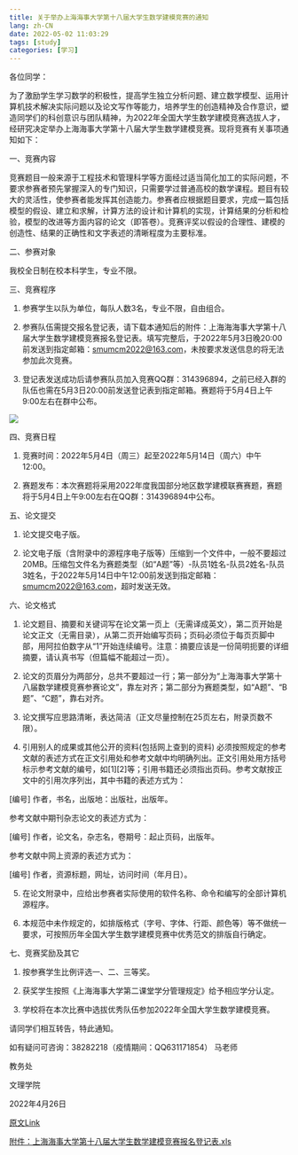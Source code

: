 ```yaml
---
title: 关于举办上海海事大学第十八届大学生数学建模竞赛的通知
lang: zh-CN
date: 2022-05-02 11:03:29
tags: [study]
categories: [学习]
---
```


 各位同学：

为了激励学生学习数学的积极性，提高学生独立分析问题、建立数学模型、运用计算机技术解决实际问题以及论文写作等能力，培养学生的创造精神及合作意识，塑造同学们的科创意识与团队精神，为2022年全国大学生数学建模竞赛选拔人才，经研究决定举办上海海事大学第十八届大学生数学建模竞赛。现将竞赛有关事项通知如下：


一、竞赛内容

竞赛题目一般来源于工程技术和管理科学等方面经过适当简化加工的实际问题，不要求参赛者预先掌握深入的专门知识，只需要学过普通高校的数学课程。题目有较大的灵活性，使参赛者能发挥其创造能力。参赛者应根据题目要求，完成一篇包括模型的假设、建立和求解，计算方法的设计和计算机的实现，计算结果的分析和检验，模型的改进等方面内容的论文（即答卷）。竞赛评奖以假设的合理性、建模的创造性、结果的正确性和文字表述的清晰程度为主要标准。


二、参赛对象

我校全日制在校本科学生，专业不限。

<!-- more -->

三、竞赛程序

1. 参赛学生以队为单位，每队人数3名，专业不限，自由组合。

2. 参赛队伍需提交报名登记表，请下载本通知后的附件：上海海海事大学第十八届大学生数学建模竞赛报名登记表。填写完整后，于2022年5月3日晚20:00前发送到指定邮箱：smumcm2022@163.com，未按要求发送信息的将无法参加此次竞赛。

3. 登记表发送成功后请参赛队员加入竞赛QQ群：314396894，之前已经入群的队伍也需在5月3日20:00前发送登记表到指定邮箱。赛题将于5月4日上午9:00左右在群中公布。

![](473d066a-7ac9-4eb0-ad91-549ba7593134.png)

四、竞赛日程

1. 竞赛时间：2022年5月4日（周三）起至2022年5月14日（周六）中午12:00。

2. 赛题发布：本次赛题将采用2022年度我国部分地区数学建模联赛赛题，赛题将于5月4日上午9:00左右在QQ群：314396894中公布。

 

五、论文提交

1. 论文提交电子版。

2. 论文电子版（含附录中的源程序电子版等）压缩到一个文件中，一般不要超过20MB。压缩包文件名为赛题类型（如“A题”等）-队员1姓名-队员2姓名-队员3姓名，于2022年5月14日中午12:00前发送到指定邮箱：smumcm2022@163.com，超时发送无效。

 

六、论文格式

1. 论文题目、摘要和关键词写在论文第一页上（无需译成英文），第二页开始是论文正文（无需目录），从第二页开始编写页码；页码必须位于每页页脚中部，用阿拉伯数字从“1”开始连续编号。注意：摘要应该是一份简明扼要的详细摘要，请认真书写（但篇幅不能超过一页）。

2. 论文的页眉分为两部分，总共不要超过一行；第一部分为“上海海事大学第十八届数学建模竞赛参赛论文”，靠左对齐；第二部分为赛题类型，如“A题”、“B题”、“C题”，靠右对齐。

3. 论文撰写应思路清晰，表达简洁（正文尽量控制在25页左右，附录页数不限）。

4. 引用别人的成果或其他公开的资料(包括网上查到的资料) 必须按照规定的参考文献的表述方式在正文引用处和参考文献中均明确列出。正文引用处用方括号标示参考文献的编号，如[1][2]等；引用书籍还必须指出页码。参考文献按正文中的引用次序列出，其中书籍的表述方式为：

[编号] 作者，书名，出版地：出版社，出版年。

参考文献中期刊杂志论文的表述方式为：

[编号] 作者，论文名，杂志名，卷期号：起止页码，出版年。

参考文献中网上资源的表述方式为：

[编号] 作者，资源标题，网址，访问时间（年月日）。

5. 在论文附录中，应给出参赛者实际使用的软件名称、命令和编写的全部计算机源程序。

6. 本规范中未作规定的，如排版格式（字号、字体、行距、颜色等）等不做统一要求，可按照历年全国大学生数学建模竞赛中优秀范文的排版自行确定。

 

七、竞赛奖励及其它

1. 按参赛学生比例评选一、二、三等奖。

2. 获奖学生按照《上海海事大学第二课堂学分管理规定》给予相应学分认定。

3. 学校将在本次比赛中选拔优秀队伍参加2022年全国大学生数学建模竞赛。

请同学们相互转告，特此通知。

如有疑问可咨询：38282218（疫情期间：QQ631171854）  马老师

教务处

文理学院

2022年4月26日

[原文Link](https://jwc.shmtu.edu.cn/2022/0426/c8546a174854/page.htm)

[附件：上海海事大学第十八届大学生数学建模竞赛报名登记表.xls](报名登记表.xls)
